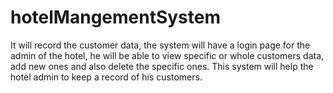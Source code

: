 # hotelMangementSystem
It will record the customer data, the system will have a login page for the admin of the hotel, he will be able to view specific or whole customers data, add new ones and also delete the specific ones. This system will help the hotel admin to keep a record of his customers. 
